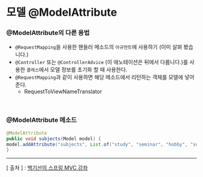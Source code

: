 모델 @ModelAttribute
===

### @ModelAttribute의 다른 용법
  + `@RequestMapping`을 사용한 핸들러 메소드의 `아규먼트`에 사용하기 (이미 살펴 봤습니다.)
  + `@Controller` 또는 `@ControllerAdvice` (이 애노테이션은 뒤에서 다룹니다.)를 사용한 `클래스`에서 모델 정보를 초기화 할 때 사용한다.
  + `@RequestMapping`과 같이 사용하면 해당 메소드에서 리턴하는 객체를 모델에 넣어 준다.
    - RequestToViewNameTranslator
    
<br/>

### @ModelAttribute 메소드
```java
@ModelAttribute
public void subjects(Model model) {
model.addAttribute("subjects", List.of("study", "seminar", "hobby", "social"));
}
```
---
[ 출처 ] : [백기선의 스프링 MVC 강좌](https://www.inflearn.com/course/%EC%9B%B9-mvc#)   

